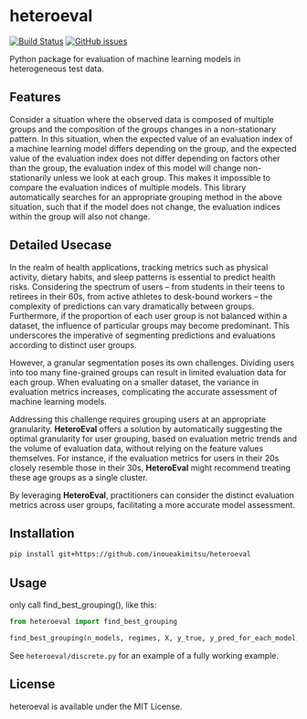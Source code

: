 # heteroeval

[![Build Status](https://app.travis-ci.com/inoueakimitsu/heteroeval.svg?branch=main)](https://app.travis-ci.com/inoueakimitsu/heteroeval)
<a href="https://github.com/inoueakimitsu/heteroeval/issues"><img alt="GitHub issues" src="https://img.shields.io/github/issues/inoueakimitsu/heteroeval"></a> 

Python package for evaluation of machine learning models in heterogeneous test data.

## Features

Consider a situation where the observed data is composed of multiple groups and the composition of the groups changes in a non-stationary pattern.
In this situation, when the expected value of an evaluation index of a machine learning model differs depending on the group, and the expected value of the evaluation index does not differ depending on factors other than the group, the evaluation index of this model will change non-stationarily unless we look at each group. This makes it impossible to compare the evaluation indices of multiple models.
This library automatically searches for an appropriate grouping method in the above situation, such that if the model does not change, the evaluation indices within the group will also not change.

## Detailed Usecase

In the realm of health applications, tracking metrics such as physical activity, dietary habits, and sleep patterns is essential to predict health risks. Considering the spectrum of users – from students in their teens to retirees in their 60s, from active athletes to desk-bound workers – the complexity of predictions can vary dramatically between groups. Furthermore, if the proportion of each user group is not balanced within a dataset, the influence of particular groups may become predominant. This underscores the imperative of segmenting predictions and evaluations according to distinct user groups.

However, a granular segmentation poses its own challenges. Dividing users into too many fine-grained groups can result in limited evaluation data for each group. When evaluating on a smaller dataset, the variance in evaluation metrics increases, complicating the accurate assessment of machine learning models.

Addressing this challenge requires grouping users at an appropriate granularity. **HeteroEval** offers a solution by automatically suggesting the optimal granularity for user grouping, based on evaluation metric trends and the volume of evaluation data, without relying on the feature values themselves. For instance, if the evaluation metrics for users in their 20s closely resemble those in their 30s, **HeteroEval** might recommend treating these age groups as a single cluster.

By leveraging **HeteroEval**, practitioners can consider the distinct evaluation metrics across user groups, facilitating a more accurate model assessment.

## Installation

```bash
pip install git+https://github.com/inoueakimitsu/heteroeval
```

## Usage

only call find_best_grouping(), like this:

```python
from heteroeval import find_best_grouping

find_best_grouping(n_models, regimes, X, y_true, y_pred_for_each_model, evaluation_measure, inter_regime_variation_measure, groupwise_variation_measure_aggregate_function, modelwise_variation_measure_aggregate_function, cost_function, optimizer)

```

See `heteroeval/discrete.py` for an example of a fully working example.

## License

heteroeval is available under the MIT License.
